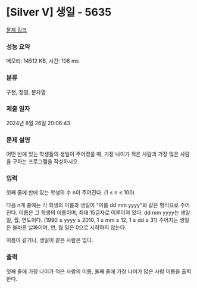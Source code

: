 # [Silver V] 생일 - 5635 

[문제 링크](https://www.acmicpc.net/problem/5635) 

### 성능 요약

메모리: 14512 KB, 시간: 108 ms

### 분류

구현, 정렬, 문자열

### 제출 일자

2024년 8월 26일 20:06:43

### 문제 설명

<p style="user-select: auto !important;">어떤 반에 있는 학생들의 생일이 주어졌을 때, 가장 나이가 적은 사람과 가장 많은 사람을 구하는 프로그램을 작성하시오.</p>

### 입력 

 <p style="user-select: auto !important;">첫째 줄에 반에 있는 학생의 수 n이 주어진다. (1 ≤ n ≤ 100)</p>

<p style="user-select: auto !important;">다음 n개 줄에는 각 학생의 이름과 생일이 "이름 dd mm yyyy"와 같은 형식으로 주어진다. 이름은 그 학생의 이름이며, 최대 15글자로 이루어져 있다. dd mm yyyy는 생일 일, 월, 연도이다. (1990 ≤ yyyy ≤ 2010, 1 ≤ mm ≤ 12, 1 ≤ dd ≤ 31) 주어지는 생일은 올바른 날짜이며, 연, 월 일은 0으로 시작하지 않는다.</p>

<p style="user-select: auto !important;">이름이 같거나, 생일이 같은 사람은 없다.</p>

### 출력 

 <p style="user-select: auto !important;">첫째 줄에 가장 나이가 적은 사람의 이름, 둘째 줄에 가장 나이가 많은 사람 이름을 출력한다.</p>


